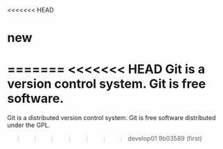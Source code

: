 <<<<<<< HEAD
# new
=======
<<<<<<< HEAD
Git is a version control system.
Git is free software.
=======
Git is a distributed version control system.
Git is free software distributed under the GPL.
>>>>>>> develop01
>>>>>>> 9b03589 (first)
